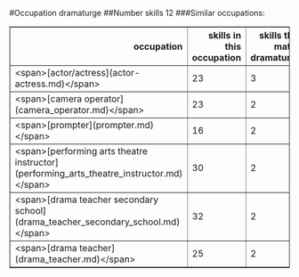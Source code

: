 #Occupation dramaturge
##Number skills 12
###Similar occupations:
<table border="1" class="dataframe">
  <thead>
    <tr style="text-align: right;">
      <th>occupation</th>
      <th>skills in this occupation</th>
      <th>skills that match dramaturge</th>
      <th>percentage match with dramaturge</th>
      <th>skills not in dramaturge</th>
    </tr>
  </thead>
  <tbody>
    <tr>
      <td>&lt;span&gt;[actor/actress](actor-actress.md)&lt;/span&gt;</td>
      <td>23</td>
      <td>3</td>
      <td>0.250000</td>
      <td>20</td>
    </tr>
    <tr>
      <td>&lt;span&gt;[camera operator](camera_operator.md)&lt;/span&gt;</td>
      <td>23</td>
      <td>2</td>
      <td>0.166667</td>
      <td>21</td>
    </tr>
    <tr>
      <td>&lt;span&gt;[prompter](prompter.md)&lt;/span&gt;</td>
      <td>16</td>
      <td>2</td>
      <td>0.166667</td>
      <td>14</td>
    </tr>
    <tr>
      <td>&lt;span&gt;[performing arts theatre instructor](performing_arts_theatre_instructor.md)&lt;/span&gt;</td>
      <td>30</td>
      <td>2</td>
      <td>0.166667</td>
      <td>28</td>
    </tr>
    <tr>
      <td>&lt;span&gt;[drama teacher secondary school](drama_teacher_secondary_school.md)&lt;/span&gt;</td>
      <td>32</td>
      <td>2</td>
      <td>0.166667</td>
      <td>30</td>
    </tr>
    <tr>
      <td>&lt;span&gt;[drama teacher](drama_teacher.md)&lt;/span&gt;</td>
      <td>25</td>
      <td>2</td>
      <td>0.166667</td>
      <td>23</td>
    </tr>
  </tbody>
</table>
